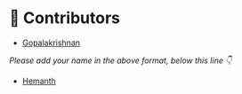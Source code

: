 # 🌟 Contributors

- [Gopalakrishnan](https://github.com/gobeecode)

_Please add your name in the above format, below this line 👇_

- [Hemanth](https://github.com/hemanth-ed)
